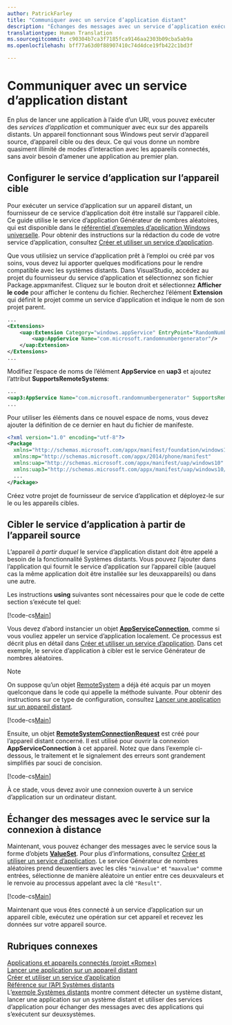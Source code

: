 ```yaml
---
author: PatrickFarley
title: "Communiquer avec un service d’application distant"
description: "Échanges des messages avec un service d’application exécuté sur un appareil distant à l’aide de projet «Rome»."
translationtype: Human Translation
ms.sourcegitcommit: c90304b7ca3f7185fca9146aa2303b09cba5ab9a
ms.openlocfilehash: bff77a63d0f88907410c74d4dce19fb422c1bd3f

---
```


# Communiquer avec un service d’application distant

En plus de lancer une application à l’aide d’un URI, vous pouvez exécuter des *services d’application* et communiquer avec eux sur des appareils distants. Un appareil fonctionnant sous Windows peut servir d’appareil source, d’appareil cible ou des deux. Ce qui vous donne un nombre quasiment illimité de modes d’interaction avec les appareils connectés, sans avoir besoin d’amener une application au premier plan.

## Configurer le service d’application sur l’appareil cible
Pour exécuter un service d’application sur un appareil distant, un fournisseur de ce service d’application doit être installé sur l’appareil cible. Ce guide utilise le service d’application Générateur de nombres aléatoires, qui est disponible dans le [référentiel d’exemples d’application Windows universelle](https://github.com/Microsoft/Windows-universal-samples/tree/master/Samples/AppServices). Pour obtenir des instructions sur la rédaction du code de votre service d’application, consultez [Créer et utiliser un service d’application](how-to-create-and-consume-an-app-service.md).

Que vous utilisiez un service d’application prêt à l’emploi ou créé par vos soins, vous devez lui apporter quelques modifications pour le rendre compatible avec les systèmes distants. Dans VisualStudio, accédez au projet du fournisseur du service d’application et sélectionnez son fichier Package.appxmanifest. Cliquez sur le bouton droit et sélectionnez **Afficher le code** pour afficher le contenu du fichier. Recherchez l’élément **Extension** qui définit le projet comme un service d’application et indique le nom de son projet parent.

``` xml
...
<Extensions>
    <uap:Extension Category="windows.appService" EntryPoint="RandomNumberService.RandomNumberGeneratorTask">
        <uap:AppService Name="com.microsoft.randomnumbergenerator"/>
    </uap:Extension>
</Extensions>
...
```

Modifiez l’espace de noms de l’élément **AppService** en **uap3** et ajoutez l’attribut **SupportsRemoteSystems**:

``` xml
...
<uap3:AppService Name="com.microsoft.randomnumbergenerator" SupportsRemoteSystems="true"/>
...
```

Pour utiliser les éléments dans ce nouvel espace de noms, vous devez ajouter la définition de ce dernier en haut du fichier de manifeste.

``` xml
<?xml version="1.0" encoding="utf-8"?>
<Package
  xmlns="http://schemas.microsoft.com/appx/manifest/foundation/windows10"
  xmlns:mp="http://schemas.microsoft.com/appx/2014/phone/manifest"
  xmlns:uap="http://schemas.microsoft.com/appx/manifest/uap/windows10"
  xmlns:uap3="http://schemas.microsoft.com/appx/manifest/uap/windows10/3">
  ...
</Package>
```

Créez votre projet de fournisseur de service d’application et déployez-le sur le ou les appareils cibles.

## Cibler le service d’application à partir de l’appareil source
L’appareil *à partir duquel* le service d’application distant doit être appelé a besoin de la fonctionnalité Systèmes distants. Vous pouvez l’ajouter dans l’application qui fournit le service d’application sur l’appareil cible (auquel cas la même application doit être installée sur les deuxappareils) ou dans une autre.

Les instructions **using** suivantes sont nécessaires pour que le code de cette section s’exécute tel quel:

[!code-cs[Main](./code/RemoteAppService/MainPage.xaml.cs#SnippetUsings)]


Vous devez d’abord instancier un objet [**AppServiceConnection**](https://msdn.microsoft.com/library/windows/apps/Windows.ApplicationModel.AppService.AppServiceConnection), comme si vous vouliez appeler un service d’application localement. Ce processus est décrit plus en détail dans [Créer et utiliser un service d’application](how-to-create-and-consume-an-app-service.md). Dans cet exemple, le service d’application à cibler est le service Générateur de nombres aléatoires.

> [!NOTE]
> On suppose qu’un objet [RemoteSystem](https://msdn.microsoft.com/library/windows/apps/Windows.System.RemoteSystems.RemoteSystem) a déjà été acquis par un moyen quelconque dans le code qui appelle la méthode suivante. Pour obtenir des instructions sur ce type de configuration, consultez [Lancer une application sur un appareil distant](launch-a-remote-app.md).

[!code-cs[Main](./code/RemoteAppService/MainPage.xaml.cs#SnippetAppService)]

Ensuite, un objet [**RemoteSystemConnectionRequest**](https://msdn.microsoft.com/library/windows/apps/Windows.System.RemoteSystems.RemoteSystemConnectionRequest) est créé pour l’appareil distant concerné. Il est utilisé pour ouvrir la connexion **AppServiceConnection** à cet appareil. Notez que dans l’exemple ci-dessous, le traitement et le signalement des erreurs sont grandement simplifiés par souci de concision.

[!code-cs[Main](./code/RemoteAppService/MainPage.xaml.cs#SnippetRemoteConnection)]

À ce stade, vous devez avoir une connexion ouverte à un service d’application sur un ordinateur distant.

## Échanger des messages avec le service sur la connexion à distance

Maintenant, vous pouvez échanger des messages avec le service sous la forme d’objets [**ValueSet**](https://msdn.microsoft.com/library/windows/apps/windows.foundation.collections.valueset). Pour plus d’informations, consultez [Créer et utiliser un service d’application](how-to-create-and-consume-an-app-service.md). Le service Générateur de nombres aléatoires prend deuxentiers avec les clés `"minvalue"` et `"maxvalue"` comme entrées, sélectionne de manière aléatoire un entier entre ces deuxvaleurs et le renvoie au processus appelant avec la clé `"Result"`.

[!code-cs[Main](./code/RemoteAppService/MainPage.xaml.cs#SnippetSendMessage)]

Maintenant que vous êtes connecté à un service d’application sur un appareil cible, exécutez une opération sur cet appareil et recevez les données sur votre appareil source.

## Rubriques connexes

[Applications et appareils connectés (projet «Rome»)](connected-apps-and-devices.md)  
[Lancer une application sur un appareil distant](launch-a-remote-app.md)  
[Créer et utiliser un service d’application](how-to-create-and-consume-an-app-service.md)  
[Référence sur l’API Systèmes distants](https://msdn.microsoft.com/library/windows/apps/Windows.System.RemoteSystems)  
L’[exemple Systèmes distants](https://github.com/Microsoft/Windows-universal-samples/tree/dev/Samples/RemoteSystems ) montre comment détecter un système distant, lancer une application sur un système distant et utiliser des services d’application pour échanger des messages avec des applications qui s’exécutent sur deuxsystèmes.



<!--HONumber=Aug16_HO3-->


